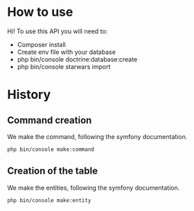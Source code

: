# How to use
Hi! To use this API you will need to:
 - Composer install
 - Create env file with your database
 - php bin/console doctrine:database:create
 - php bin/console starwars import


# History

## Command creation
We make the command, following the symfony documentation.
``` bash
php bin/console make:command
```

## Creation of the table
We make the entities, following the symfony documentation.
``` bash
php bin/console make:entity
```